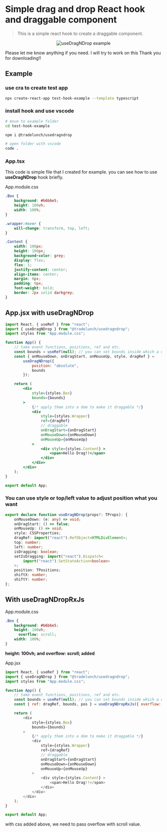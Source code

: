 # Simple drag and drop React hook and draggable component

> This is a simple react hook to create a draggable component.

<p align="center">
  <img src="https://user-images.githubusercontent.com/32627274/215250237-d04d21bd-e6bd-4761-a609-866b9307acd7.gif" alt="useDragNDrop example"/>
</p>

Please let me know anything if you need. I will try to work on this
Thank you for downloading!!




## Example

### use cra to create test app

```bash
npx create-react-app test-hook-example --template typescript
```

### install hook and use vscode

```bash
# move to example folder
cd test-hook-example

npm i @tradelunch/usedragndrop

# open folder with vscode
code .
```

### App.tsx

This code is simple file that I created for example. you can see how to use **useDragNDrop** hook briefly.

App.module.css

```css
.Box {
    background: #b6b6e5;
    height: 100vh;
    width: 100%;
}

.wrapper:hover {
    will-change: transform, top, left;
}

.Content {
    width: 100px;
    height: 100px;
    background-color: grey;
    display: flex;
    flex: 1;
    justify-content: center;
    align-items: center;
    margin: 0px;
    padding: 0px;
    font-weight: bold;
    border: 2px solid darkgrey;
}


```



## App.jsx with **useDragNDrop**

```jsx
import React, { useRef } from "react";
import { useDragNDrop } from "@tradelunch/usedragndrop";
import styles from "App.module.css";

function App() {
    // take event functions, positions, ref and etc.
    const bounds = useRef(null); // you can set bounds inside which a draggable component can move 
    const { onMouseDown, onDragStart, onMouseUp, style, dragRef } =
        useDragNDrop({
            position: "absolute",
            bounds
        });

    return (
        <div
            style={styles.Box}
            bounds={bounds}
        >
            {/* apply them into a dom to make it draggable */}
            <div
                style={styles.Wrapper}
                ref={dragRef}
                // draggable
                onDragStart={onDragStart}
                onMouseDown={onMouseDown}
                onMouseUp={onMouseUp}
            >
                <div style={styles.Content} >
                    <span>Hello Drag!!</span>
                </div>
            </div>
        </div>
    );
}

export default App;
```

### You can use style or top/left value to adjust position what you want

```typescript
export declare function useDragNDrop(props?: TProps): {
    onMouseDown: (e: any) => void;
    onDragStart: () => false;
    onMouseUp: () => void;
    style: CSSProperties;
    dragRef: import("react").RefObject<HTMLDivElement>;
    top: number;
    left: number;
    isDragging: boolean;
    setIsDragging: import("react").Dispatch<
        import("react").SetStateAction<boolean>
    >;
    position: TPositions;
    shiftX: number;
    shiftY: number;
};
```





## With useDragNDropRxJs

App.module.css

```css
.Box {
    background: #b6b6e5;
    height: 100vh;
	  overflow: scroll;
    width: 100%;
}

```

**height: 100vh; and overflow: scroll;  added**



App.jsx

```js
import React, { useRef } from "react";
import { useDragNDrop } from "@tradelunch/usedragndrop";
import styles from "App.module.css";

function App() {
    // take event functions, positions, ref and etc.
    const bounds = useRef(null); // you can set bounds inside which a draggable component can move 
    const { ref: dragRef, bounds, pos } = useDragNDropRxJs({ overflow: 'scroll' });

    return (
        <div
            style={styles.Box}
            bounds={bounds}
        >
            {/* apply them into a dom to make it draggable */}
            <div
                style={styles.Wrapper}
                ref={dragRef}
                // draggable
                onDragStart={onDragStart}
                onMouseDown={onMouseDown}
                onMouseUp={onMouseUp}
            >
                <div style={styles.Content} >
                    <span>Hello Drag!!</span>
                </div>
            </div>
        </div>
    );
}

export default App;
```

with css added above, we need to pass overflow with scroll value.





